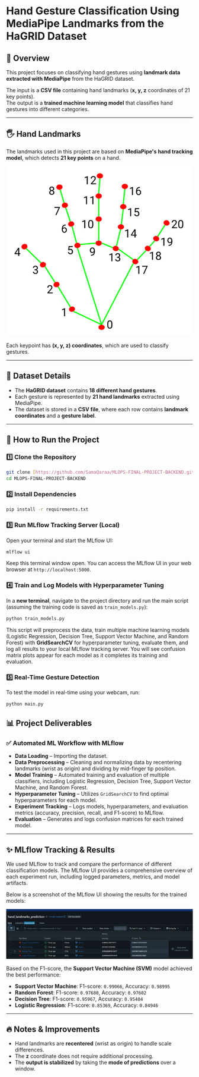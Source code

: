 # Hand Gesture Classification Using MediaPipe Landmarks from the HaGRID Dataset  

## 📌 Overview  
This project focuses on classifying hand gestures using **landmark data extracted with MediaPipe** from the HaGRID dataset.  

The input is a **CSV file** containing hand landmarks (**x, y, z** coordinates of 21 key points).  
The output is a **trained machine learning model** that classifies hand gestures into different categories.  

---

## 🖐️ Hand Landmarks  
The landmarks used in this project are based on **MediaPipe's hand tracking model**, which detects **21 key points** on a hand.  

![Hand Landmarks](img/hand_landmarks.png)  

Each keypoint has **(x, y, z) coordinates**, which are used to classify gestures.  

---

## 📂 Dataset Details  
- The **HaGRID dataset** contains **18 different hand gestures**.  
- Each gesture is represented by **21 hand landmarks** extracted using MediaPipe.  
- The dataset is stored in a **CSV file**, where each row contains **landmark coordinates** and a **gesture label**.  

---

## 🚀 How to Run the Project  

### 1️⃣ Clone the Repository  
```bash
git clone [https://github.com/SamaQaraa/MLOPS-FINAL-PROJECT-BACKEND.git](https://github.com/SamaQaraa/MLOPS-FINAL-PROJECT-BACKEND.git)
cd MLOPS-FINAL-PROJECT-BACKEND
````

### 2️⃣ Install Dependencies

```bash
pip install -r requirements.txt
```

### 3️⃣ Run MLflow Tracking Server (Local)

Open your terminal and start the MLflow UI:

```bash
mlflow ui
```

Keep this terminal window open. You can access the MLflow UI in your web browser at `http://localhost:5000`.

### 4️⃣ Train and Log Models with Hyperparameter Tuning

In a **new terminal**, navigate to the project directory and run the main script (assuming the training code is saved as `train_models.py`):

```bash
python train_models.py
```

This script will preprocess the data, train multiple machine learning models (Logistic Regression, Decision Tree, Support Vector Machine, and Random Forest) with **GridSearchCV** for hyperparameter tuning, evaluate them, and log all results to your local MLflow tracking server. You will see confusion matrix plots appear for each model as it completes its training and evaluation.

### 5️⃣ Real-Time Gesture Detection

To test the model in real-time using your webcam, run:

```bash
python main.py
```

## 📊 Project Deliverables

### ✅ Automated ML Workflow with MLflow

  - **Data Loading** – Importing the dataset.
  - **Data Preprocessing** – Cleaning and normalizing data by recentering landmarks (wrist as origin) and dividing by mid-finger tip position.
  - **Model Training** – Automated training and evaluation of multiple classifiers, including Logistic Regression, Decision Tree, Support Vector Machine, and Random Forest.
  - **Hyperparameter Tuning** – Utilizes `GridSearchCV` to find optimal hyperparameters for each model.
  - **Experiment Tracking** – Logs models, hyperparameters, and evaluation metrics (accuracy, precision, recall, and F1-score) to MLflow.
  - **Evaluation** – Generates and logs confusion matrices for each trained model.

-----

## ✨ MLflow Tracking & Results

We used MLflow to track and compare the performance of different classification models. The MLflow UI provides a comprehensive overview of each experiment run, including logged parameters, metrics, and model artifacts.

Below is a screenshot of the MLflow UI showing the results for the trained models:

![MLflow UI](img/mlflow.png)  

Based on the F1-score, the **Support Vector Machine (SVM)** model achieved the best performance:

  * **Support Vector Machine**: F1-score: `0.99066`, Accuracy: `0.98995`
  * **Random Forest**: F1-score: `0.97680`, Accuracy: `0.97602`
  * **Decision Tree**: F1-score: `0.95967`, Accuracy: `0.95404`
  * **Logistic Regression**: F1-score: `0.85369`, Accuracy: `0.84946`

-----

## 🔥 Notes & Improvements

  - Hand landmarks are **recentered** (wrist as origin) to handle scale differences.
  - The **z** coordinate does not require additional processing.
  - The **output is stabilized** by taking the **mode of predictions** over a window.


```